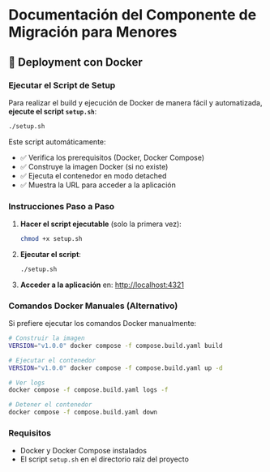 # Documentación del Componente de Migración para Menores

## 🐳 Deployment con Docker

### Ejecutar el Script de Setup

Para realizar el build y ejecución de Docker de manera fácil y automatizada, **ejecute el script `setup.sh`**:

```bash
./setup.sh
```

Este script automáticamente:

- ✅ Verifica los prerequisitos (Docker, Docker Compose)
- ✅ Construye la imagen Docker (si no existe)
- ✅ Ejecuta el contenedor en modo detached
- ✅ Muestra la URL para acceder a la aplicación

### Instrucciones Paso a Paso

1. **Hacer el script ejecutable** (solo la primera vez):

   ```bash
   chmod +x setup.sh
   ```

2. **Ejecutar el script**:

   ```bash
   ./setup.sh
   ```

3. **Acceder a la aplicación** en: <http://localhost:4321>

### Comandos Docker Manuales (Alternativo)

Si prefiere ejecutar los comandos Docker manualmente:

```bash
# Construir la imagen
VERSION="v1.0.0" docker compose -f compose.build.yaml build

# Ejecutar el contenedor
VERSION="v1.0.0" docker compose -f compose.build.yaml up -d

# Ver logs
docker compose -f compose.build.yaml logs -f

# Detener el contenedor
docker compose -f compose.build.yaml down
```

### Requisitos

- Docker y Docker Compose instalados
- El script `setup.sh` en el directorio raíz del proyecto
